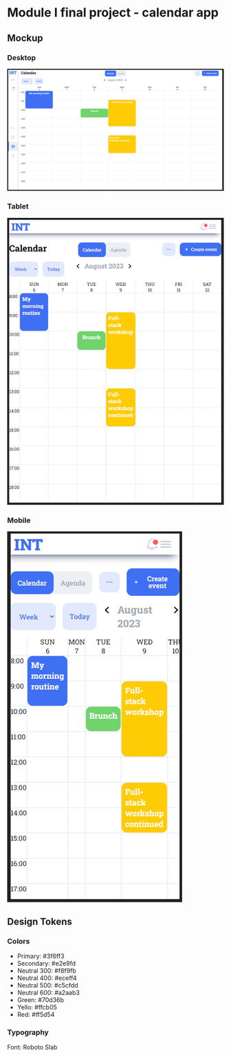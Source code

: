 # Module I final project - calendar app

## Mockup
### Desktop
![Calendar app - desktop](desktop.png)

### Tablet
![Calendar app - tablet](tablet.png)

### Mobile
![Celndar app - mobile](mobile.png)

## Design Tokens
### Colors
* Primary: #3f6ff3
* Secondary: #e2e9fd
* Neutral 300: #f8f9fb
* Neutral 400: #eceff4
* Neutral 500: #c5cfdd
* Neutral 600: #a2aab3
* Green: #70d36b
* Yello: #ffcb05
* Red: #ff5d54

### Typography
Font: Roboto Slab